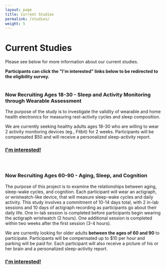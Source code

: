 ```yaml
---
layout: page
title: Current Studies
permalink: /studies/
weight: 5
---
```


# Current Studies

Please see below for more information about our current studies.

**Participants can click the "I'm interested" links below to be redirected to the eligibility survey.** <br> <br>

### Now Recruiting Ages 18-30 - Sleep and Activity Monitoring through Wearable Assessment

The purpose of the study is to investigate the validity of wearable and home health electronics for measuring rest-activity cycles and sleep composition. <br>

We are currently seeking healthy adults ages 18-30 who are willing to wear 2 activity monitoring devices (eg., Fitbit) for 2 weeks. Participants will be compensated $50 and will receive a personalized sleep-activity report. <br>

### [I'm interested!](https://redcap.prc.utexas.edu/redcap/surveys/?s=CPRNKN7TW9) <br> <br> <br>


### Now Recruiting Ages 60-90 - Aging, Sleep, and Cognition

The purpose of this project is to examine the relationships between aging, sleep-wake cycles, and cognition. Each participant will wear an actigraph, or wristwatch-like device, that will measure sleep-wake cycles and daily activity. This study involves a commitment of 10-14 days total, with 2 in-lab sessions and 10 days of actigraph recording as participants go about their daily life. One in-lab session is completed before participants begin wearing the actigraph wristwatch (2 hours). One additional session is completed within two weeks after the first session (3-4 hours).

We are currently looking for older adults **between the ages of 60 and 90** to participate. Participants will be compensated up to $10 per hour and parking will be paid for. Each participant will also receive a picture of his or her brain and a personalized sleep-activity report.

### [I'm interested!](https://redcap.prc.utexas.edu/redcap/surveys/?s=DX7L4MHH8W)









